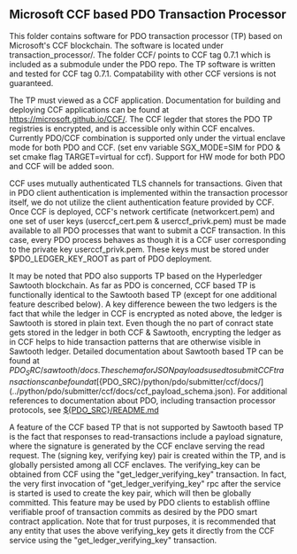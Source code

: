<!---
Licensed under Creative Commons Attribution 4.0 International License
https://creativecommons.org/licenses/by/4.0/
--->

## Microsoft CCF based PDO Transaction Processor

This folder contains software for PDO transaction processor (TP) based on Microsoft's CCF blockchain.
The software is located under transaction_processor/. The folder CCF/ points to CCF tag 0.7.1 which is
included as a submodule under the PDO repo. The TP software is written and tested for CCF tag 0.7.1.
Compatability with other CCF versions is not guaranteed.

The TP must viewed as a CCF application. Documentation for building and deploying CCF applications
can be found at https://microsoft.github.io/CCF/. The CCF legder that stores the PDO TP registries is
encrypted, and is accessible only within CCF encalves. Currently PDO/CCF combination is supported
only under the virtual enclave mode for both PDO and CCF. (set env variable SGX_MODE=SIM for PDO &
set cmake flag TARGET=virtual for ccf). Support for HW mode for both PDO and CCF will be added soon.

CCF uses mutually authenticated TLS channels for transactions. Given that in PDO client authentication is implemented within the transaction processor itself, we do not utilize the client authentication feature provided by CCF. Once CCF is deployed, CCF's network certificate (networkcert.pem) and one set of user keys (userccf_cert.pem & userccf_privk.pem)
must be made available to all PDO processes that want to submit a CCF transaction. In this case, every
PDO process behaves as though it is a CCF user corresponding to the private key userccf_privk.pem.
These keys must be stored under $PDO_LEDGER_KEY_ROOT as part of PDO deployment.

It may be noted that PDO also supports TP based on the Hyperledger Sawtooth blockchain.
As far as PDO is concerned, CCF based TP is functionally identical to the Sawtooth based
TP (except for one additional feature described below). A key difference beween the two ledgers
is the fact that while the ledger in CCF is encrypted as noted above, the ledger is Sawtooth is stored in plain text.
Even though the no part of conract state gets stored in the ledger in both CCF & Sawtooth, encrypting the
ledger as in CCF helps to hide transaction patterns that are otherwise visible in Sawtooth ledger. Detailed documentation
about Sawtooth based TP can be found at $PDO_SRC/sawtooth/docs. The schema for JSON payloads used to submit
CCF transactions can be found at
[${PDO_SRC}/python/pdo/submitter/ccf/docs/](../python/pdo/submitter/ccf/docs/ccf_payload_schema.json).
For additional references to documentation about PDO, including transaction processor protocols,
see [${PDO_SRC}/README.md](../README.md)

A feature of the CCF based TP that is not supported by Sawtooth based TP is the fact that
responses to read-transactions include a payload signature, where the signature is generated by the CCF enclave
serving the read request. The (signing key, verifying key) pair is created within the TP,
and is globally persisted among all CCF enclaves. The verifying_key can be obtained from CCF using
the "get_ledger_verifying_key" transaction. In fact, the very first invocation of "get_ledger_verifying_key" rpc
after the service is started is used to create the key pair, which will then be globally committed.
This feature may be used by PDO clients to establish offline verifiable proof of transaction commits as
desired by the PDO smart contract application. Note that for trust purposes, it is recommended that
any entity that uses the above verifying_key gets it directly from the CCF service using the
"get_ledger_verifying_key" transaction.

